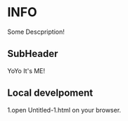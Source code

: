 # INFO

Some Descpription!

## SubHeader

YoYo It's ME!

## Local develpoment

1.open Untitled-1.html on your browser.